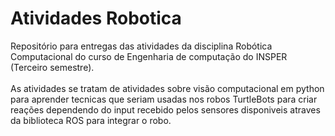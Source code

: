 # Atividades Robotica
Repositório para entregas das atividades da disciplina Robótica Computacional do curso de Engenharia de computação do INSPER (Terceiro semestre).<br></br>
As atividades se tratam de atividades sobre visão computacional em python para aprender tecnicas que seriam usadas nos robos TurtleBots para criar reações dependendo do input recebido pelos sensores disponiveis atraves da biblioteca ROS para integrar o robo.
